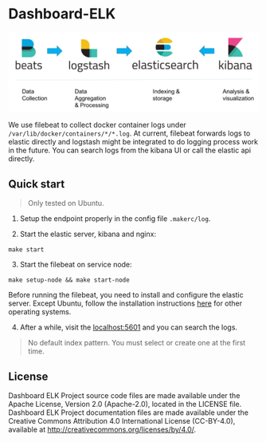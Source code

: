 # Dashboard-ELK
![img](./elk-stack-elkb-diagram.png)

We use filebeat to collect docker container logs under `/var/lib/docker/containers/*/*.log`. At current, filebeat forwards logs to elastic directly and logstash might be integrated to do logging process work in the future. You can search logs from the kibana UI or call the elastic api directly.

## Quick start
> Only tested on Ubuntu.

1. Setup the endpoint properly in the config file `.makerc/log`.

2. Start the elastic server, kibana and nginx:
```
make start
```

3. Start the filebeat on service node:
```
make setup-node && make start-node
```
Before running the filebeat, you need to install and configure the elastic server. Except Ubuntu, follow the installation instructions [here](https://www.elastic.co/guide/en/beats/filebeat/6.1/filebeat-installation.html#filebeat-installation) for other operating systems.

4. After a while, visit the [localhost:5601](http://localhost:5601/) and you can search the logs.
> No default index pattern. You must select or create one at the first time.

## License

Dashboard ELK Project source code files are made available under the Apache License, Version 2.0 (Apache-2.0), located in the LICENSE file. Dashboard ELK Project documentation files are made available under the Creative Commons Attribution 4.0 International License (CC-BY-4.0), available at http://creativecommons.org/licenses/by/4.0/.
